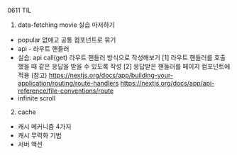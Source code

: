 0611 TIL

1. data-fetching movie 실습 마저하기

- popular 없애고 공통 컴포넌트로 묶기
- api - 라우트 핸들러
- 실습: api call(get) 라우트 핸들러 방식으로 작성해보기
  [1] 라우트 핸들러를 호출했을 때 같은 응답을 받을 수 있도록 작성
  [2] 응답받은 핸들러를 페이지 컴포넌트에 적용
  (참고) https://nextjs.org/docs/app/building-your-application/routing/route-handlers
  https://nextjs.org/docs/app/api-reference/file-conventions/route
- infinite scroll

2. cache
- 캐시 메커니즘 4가지
- 캐시 무력화 기법
- 서버 액션

